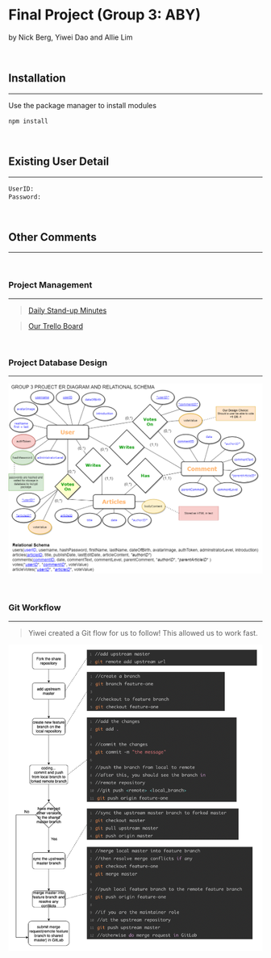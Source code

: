 
# Final Project (Group 3: ABY) 


by Nick Berg, Yiwei Dao and Allie Lim

 <br> 

## Installation

---

Use the package manager to install modules

```
npm install
```

 <br> 

## Existing User Detail

---

```
UserID:
Password:
```

 <br> 

## Other Comments

---

 <br> 


### Project Management

---

> [Daily Stand-up Minutes](https://docs.google.com/spreadsheets/d/1A6cE_NpLdWxBipJMbmSAjm1dFRkkFupdw-zWFGvOKyc/edit#gid=622856653)

> [Our Trello Board](https://trello.com/b/BV9pKFj5/aby-allie-berg-yiwei-final-project)

 <br> 

### Project Database Design

---

![Database Design](projectER.png)


 <br> 

### Git Workflow

---

> Yiwei created a Git flow for us to follow! This allowed us to work fast. 

![Git workflow](gitworkflow.png)